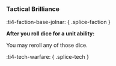 ### **Tactical Brilliance**
:ti4-faction-base-jolnar:
{ .splice-faction }

**After you roll dice for a unit ability:**

You may reroll any of those dice.

:ti4-tech-warfare:
{ .splice-tech }
